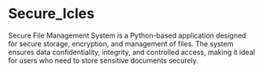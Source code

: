 # Secure_Icles
Secure File Management System is a Python-based application designed for secure storage, encryption, and management of files. The system ensures data confidentiality, integrity, and controlled access, making it ideal for users who need to store sensitive documents securely.
